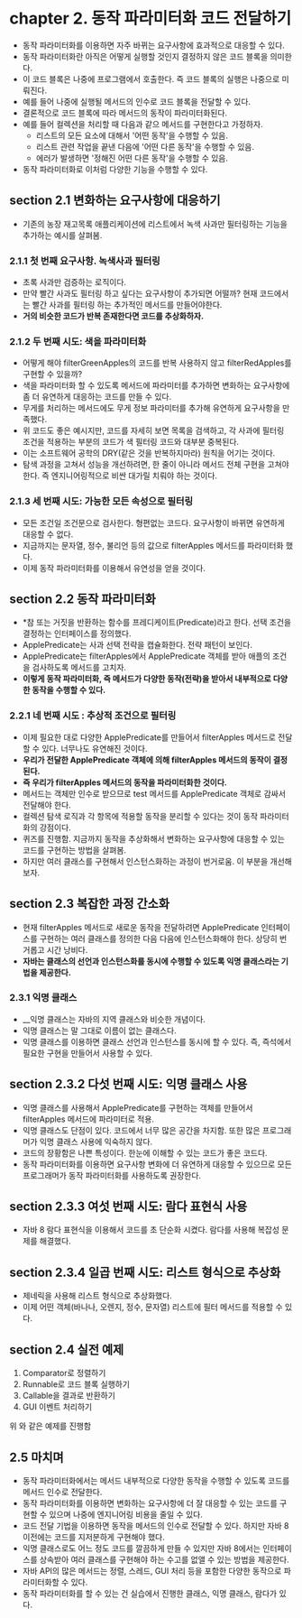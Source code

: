 # chapter 2. 동작 파라미터화 코드 전달하기

* 동작 파라미터화를 이용하면 자주 바뀌는 요구사항에 효과적으로 대응할 수 있다.
* 동작 파라미터화란 아직은 어떻게 실행할 것인지 결정하지 않은 코드 블록을 의미한다.
* 이 코드 블록은 나중에 프로그램에서 호출한다. 즉 코드 블록의 실행은 나중으로 미뤄진다.
* 예를 들어 나중에 실행될 메서드의 인수로 코드 블록을 전달할 수 있다.
* 결론적으로 코드 블록에 따라 메서드의 동작이 파라미터화된다. 
* 예를 들어 컬렉션을 처리할 때 다음과 같으 메서드를 구현한다고 가정하자.
  * 리스트의 모든 요소에 대해서 '어떤 동작'을 수행할 수 있음.
  * 리스트 관련 작업을 끝낸 다음에 '어떤 다른 동작'을 수행할 수 있음.
  * 에러가 발생하면 '정해진 어떤 다른 동작'을 수행할 수 있음.
* 동작 파라미터화로 이처럼 다양한 기능을 수행할 수 있다.

## section 2.1 변화하는 요구사항에 대응하기

* 기존의 농장 재고목록 애플리케이션에 리스트에서 녹색 사과만 필터링하는 기능을 추가하는 예시를 살펴봄.

### 2.1.1 첫 번째 요구사항. 녹색사과 필터링

* 초록 사과만 검증하는 로직이다.
* 만약 빨간 사과도 필터링 하고 싶다는 요구사항이 추가되면 어떨까? 현재 코드에서는 빨간 사과를 필터링 하는 추가적인 메서드를 만들어야한다.
* __거의 비슷한 코드가 반복 존재한다면 코드를 추상화하자.__

### 2.1.2 두 번째 시도: 색을 파라미터화

* 어떻게 해야 filterGreenApples의 코드를 반복 사용하지 않고 filterRedApples를 구현할 수 있을까?
* 색을 파라미터화 할 수 있도록 메서드에 파라미터를 추가하면 변화하는 요구사항에 좀 더 유연하게 대응하는 코드를 만들 수 있다.
* 무게를 처리하는 메서드에도 무게 정보 파라미터를 추가해 유연하게 요구사항을 만족했다.
* 위 코드도 좋은 예시지만, 코드를 자세히 보면 목록을 검색하고, 각 사과에 필터링 조건을 적용하는 부분의 코드가 색 필터링 코드와 대부분 중복된다.
* 이는 소프트웨어 공학의 DRY(같은 것을 반복하지마라) 원칙을 어기는 것이다.
* 탐색 과정을 고쳐서 성능을 개선하려면, 한 줄이 아니라 메서드 전체 구현을 고쳐야 한다. 즉 엔지니어링적으로 비싼 대가릴 치뤄야 하는 것이다.

### 2.1.3 세 번째 시도: 가능한 모든 속성으로 필터링

* 모든 조건일 조건문으로 검사한다. 형편없는 코드다. 요구사항이 바뀌면 유연하게 대응할 수 없다.
* 지금까지는 문자열, 정수, 불리언 등의 값으로 filterApples 메서드를 파라미터화 했다.
* 이제 동작 파라미터화를 이용해서 유연성을 얻을 것이다.

## section 2.2 동작 파라미터화

* *참 또는 거짓을 반환하는 함수를 프레디케이트(Predicate)라고 한다. 선택 조건을 결정하는 인터페이스를 정의했다.
* ApplePredicate는 사과 선택 전략을 캡슐화한다. 전략 패턴이 보인다.
* ApplePredicate는 filterApples에서 ApplePredicate 객체를 받아 애플의 조건을 검사하도록 메서드를 고치자.
* __이렇게 동작 파라미터화, 즉 메서드가 다양한 동작(전략)을 받아서 내부적으로 다양한 동작을 수행할 수 있다.__

### 2.2.1 네 번째 시도 : 추상적 조건으로 필터링

* 이제 필요한 대로 다양한 ApplePredicate를 만들어서 filterApples 메서드로 전달할 수 있다. 너무나도 유연해진 것이다.
* __우리가 전달한 ApplePredicate 객체에 의해 filterApples 메서드의 동작이 결정된다.__
* __즉 우리가 filterApples 메서드의 동작을 파라미터화한 것이다.__
* 메서드는 객체만 인수로 받으므로 test 메서드를 ApplePredicate 객체로 감싸서 전달해야 한다.
* 컬렉션 탐색 로직과 각 항목에 적용할 동작을 분리할 수 있다는 것이 동작 파라미터화의 강점이다.
* 퀴즈를 진행함. 지금까지 동작을 추상화해서 변화하는 요구사항에 대응할 수 있는 코드를 구현하는 방법을 살펴봄.
* 하지만 여러 클래스를 구현해서 인스턴스화하는 과정이 번거로움. 이 부분을 개선해보자.

## section 2.3 복잡한 과정 간소화

* 현재 filterApples 메서드로 새로운 동작을 전달하려면 ApplePredicate 인터페이스를 구현하는 여러 클래스를 정의한 다음 다음에 인스턴스화해야 한다. 상당히 번거롭고 시간 낭비다.
* __자바는 클래스의 선언과 인스턴스화를 동시에 수행할 수 있도록 익명 클래스라는 기법을 제공한다.__

### 2.3.1 익명 클래스

* __익명 클래스는 자바의 지역 클래스와 비슷한 개념이다.
* 익명 클래스는 말 그대로 이름이 없는 클래스다.
* 익명 클래스를 이용하면 클래스 선언과 인스턴스를 동시에 할 수 있다. 즉, 즉석에서 필요한 구현을 만들어서 사용할 수 있다.

## section 2.3.2 다섯 번째 시도: 익명 클래스 사용

* 익명 클래스를 사용해서 ApplePredicate를 구현하는 객체를 만들어서 filterApples 메서드에 파라미터로 적용.
* 익명 클래스도 단점이 있다. 코드에서 너무 많은 공간을 차지함. 또한 많은 프로그래머가 익명 클래스 사용에 익숙하지 않다.
* 코드의 장황함은 나쁜 특성이다. 한눈에 이해할 수 있는 코드가 좋은 코드다.
* 동작 파라미터화를 이용하면 요구사항 변화에 더 유연하게 대응할 수 있으므로 모든 프로그래머가 동작 파라미터화를 사용하도록 권장한다.

## section 2.3.3 여섯 번째 시도: 람다 표현식 사용

* 자바 8 람다 표현식을 이용해서 코드를 초 단순화 시켰다. 람다를 사용해 복잡성 문제를 해결했다.

## section 2.3.4 일곱 번째 시도: 리스트 형식으로 추상화

* 제네릭을 사용해 리스트 형식으로 추상화했다.
* 이제 어떤 객체(바나나, 오렌지, 정수, 문자열) 리스트에 필터 메서드를 적용할 수 있다.

## section 2.4 실전 예제

1. Comparator로 정렬하기
2. Runnable로 코드 블록 실행하기
3. Callable을 결과로 반환하기
4. GUI 이벤트 처리하기

위 와 같은 예제를 진행함

## 2.5 마치며

* 동작 파라미터화에서는 메서드 내부적으로 다양한 동작을 수행할 수 있도록 코드를 메서드 인수로 전달한다.
* 동작 파라미터화를 이용하면 변화하는 요구사항에 더 잘 대응할 수 있는 코드를 구현할 수 있으며 나중에 엔지니어링 비용을 줄일 수 있다.
* 코드 전달 기법을 이용하면 동작을 메서드의 인수로 전달할 수 있다. 하지만 자바 8 이전에는 코드를 지저분하게 구현해야 했다.
* 익명 클래스로도 어느 정도 코드를 깔끔하게 만들 수 있지만 자바 8에서는 인터페이스를 상속받아 여러 클래스를 구현해야 하는 수고를 없앨 수 있는 방법을 제공한다.
* 자바 API의 많은 메서드는 정렬, 스레드, GUI 처리 등을 포함한 다양한 동작으로 파라미터화할 수 있다.
* 동작 파라미터화를 할 수 있는 건 실습에서 진행한 클래스, 익명 클래스, 람다가 있다.


